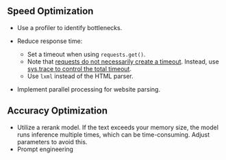 ## Speed Optimization

- Use a profiler to identify bottlenecks.
- Reduce response time:
  - Set a timeout when using `requests.get()`.
  - Note that [requests do not necessarily create a timeout](https://github.com/psf/requests/issues/3099). Instead, use [sys.trace to control the total timeout](https://stackoverflow.com/questions/21965484/timeout-for-python-requests-get-entire-response).
  - Use `lxml` instead of the HTML parser.

- Implement parallel processing for website parsing.

## Accuracy Optimization

- Utilize a rerank model. If the text exceeds your memory size, the model runs inference multiple times, which can be time-consuming. Adjust parameters to avoid this.
- Prompt engineering
